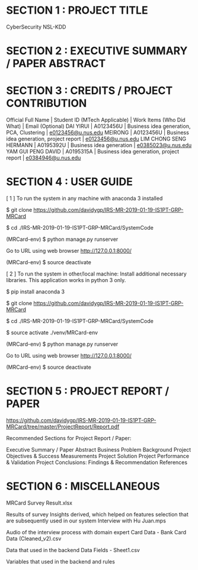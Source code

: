 # SECTION 1 : PROJECT TITLE
CyberSecurity NSL-KDD

# SECTION 2 : EXECUTIVE SUMMARY / PAPER ABSTRACT


# SECTION 3 : CREDITS / PROJECT CONTRIBUTION
Official Full Name |	Student ID (MTech Applicable)	| Work Items (Who Did What)	| Email (Optional)
DAI YIRUI | A0123456U | Business idea generation, PCA, Clustering | e0123456@u.nus.edu
MEIRONG | A0123456U | Business idea generation, project report | e0123456@u.nus.edu
LIM CHONG SENG HERMANN | A0195392U	| Business idea generation	| e0385023@u.nus.edu
YAM GUI PENG DAVID | A0195315A	| Business idea generation, project report | e0384946@u.nus.edu


# SECTION 4 : USER GUIDE
[ 1 ] To run the system in any machine with anaconda 3 installed

$ git clone https://github.com/davidygp/IRS-MR-2019-01-19-IS1PT-GRP-MRCard

$ cd ./IRS-MR-2019-01-19-IS1PT-GRP-MRCard/SystemCode

(MRCard-env) $ python manage.py runserver

Go to URL using web browser http://127.0.0.1:8000/

(MRCard-env) $ source deactivate

[ 2 ] To run the system in other/local machine: Install additional necessary libraries. This application works in python 3 only.

$ pip install anaconda 3

$ git clone https://github.com/davidygp/IRS-MR-2019-01-19-IS1PT-GRP-MRCard

$ cd ./IRS-MR-2019-01-19-IS1PT-GRP-MRCard/SystemCode

$ source activate ./venv/MRCard-env

(MRCard-env) $ python manage.py runserver

Go to URL using web browser http://127.0.0.1:8000/

(MRCard-env) $ source deactivate

# SECTION 5 : PROJECT REPORT / PAPER
https://github.com/davidygp/IRS-MR-2019-01-19-IS1PT-GRP-MRCard/tree/master/ProjectReport/Report.pdf

Recommended Sections for Project Report / Paper:

Executive Summary / Paper Abstract
Business Problem Background
Project Objectives & Success Measurements
Project Solution
Project Performance & Validation
Project Conclusions: Findings & Recommendation
References

# SECTION 6 : MISCELLANEOUS
MRCard Survey Result.xlsx

Results of survey
Insights derived, which helped on features selection that are subsequently used in our system
Interview with Hu Juan.mps

Audio of the interview process with domain expert
Card Data - Bank Card Data (Cleaned_v2).csv

Data that used in the backend
Data Fields - Sheet1.csv

Variables that used in the backend and rules

